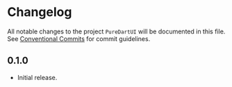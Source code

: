 # Changelog

All notable changes to the project `PureDartUI` will be documented in this file.
See [Conventional Commits](https://conventionalcommits.org) for commit guidelines.

## 0.1.0

- Initial release.
